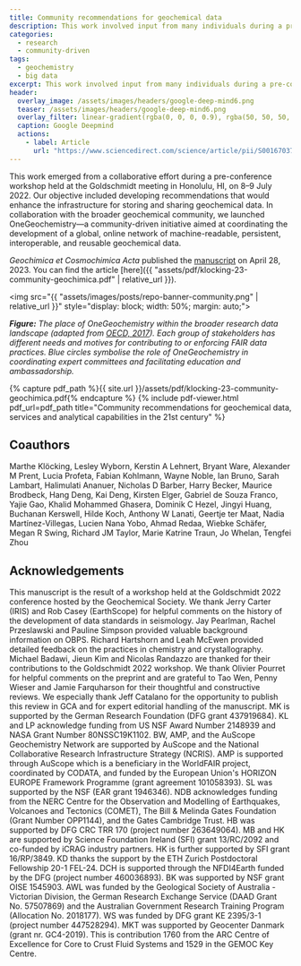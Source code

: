 ```yaml
---
title: Community recommendations for geochemical data
description: This work involved input from many individuals during a pre-conference workshop at the Goldschmidt meeting in Honolulu.
categories:
  - research
  - community-driven
tags:
  - geochemistry
  - big data
excerpt: This work involved input from many individuals during a pre-conference workshop at the Goldschmidt meeting in Honolulu.
header:
  overlay_image: /assets/images/headers/google-deep-mind6.png
  teaser: /assets/images/headers/google-deep-mind6.png
  overlay_filter: linear-gradient(rgba(0, 0, 0, 0.9), rgba(50, 50, 50, 0.5))
  caption: Google Deepmind
  actions:
    - label: Article
      url: "https://www.sciencedirect.com/science/article/pii/S0016703723001916"
---
```


This work emerged from a collaborative effort during a pre-conference workshop held at the Goldschmidt meeting in Honolulu, HI, on 8–9 July 2022. Our objective included developing recommendations that would enhance the infrastructure for storing and sharing geochemical data. In collaboration with the broader geochemical community, we launched OneGeochemistry—a community-driven initiative aimed at coordinating the development of a global, online network of machine-readable, persistent, interoperable, and reusable geochemical data.

*Geochimica et Cosmochimica Acta* published the [manuscript](https://www.sciencedirect.com/science/article/pii/S0016703723001916) on April 28, 2023. You can find the article [here]({{ "assets/pdf/klocking-23-community-geochimica.pdf" | relative_url }}).

<img src="{{ "assets/images/posts/repo-banner-community.png" | relative_url }}" style="display: block; width: 50%; margin: auto;">

***Figure:*** *The place of OneGeochemistry within the broader research data landscape (adapted from [OECD, 2017](https://doi.org/10.1787/e92fa89e-en)). Each group of stakeholders has different needs and motives for contributing to or enforcing FAIR data practices. Blue circles symbolise the role of OneGeochemistry in coordinating expert committees and facilitating education and ambassadorship.*

{% capture pdf_path %}{{ site.url }}/assets/pdf/klocking-23-community-geochimica.pdf{% endcapture %}
{% include pdf-viewer.html 
   pdf_url=pdf_path
   title="Community recommendations for geochemical data, services and analytical capabilities in the 21st century"
%}

## Coauthors

Marthe Klöcking, Lesley Wyborn, Kerstin A Lehnert, Bryant Ware, Alexander M Prent, Lucia Profeta, Fabian Kohlmann, Wayne Noble, Ian Bruno, Sarah Lambart, Halimulati Ananuer, Nicholas D Barber, Harry Becker, Maurice Brodbeck, Hang Deng, Kai Deng, Kirsten Elger, Gabriel de Souza Franco, Yajie Gao, Khalid Mohammed Ghasera, Dominik C Hezel, Jingyi Huang, Buchanan Kerswell, Hilde Koch, Anthony W Lanati, Geertje ter Maat, Nadia Martínez-Villegas, Lucien Nana Yobo, Ahmad Redaa, Wiebke Schäfer, Megan R Swing, Richard JM Taylor, Marie Katrine Traun, Jo Whelan, Tengfei Zhou

## Acknowledgements

This manuscript is the result of a workshop held at the Goldschmidt 2022 conference hosted by the Geochemical Society. We thank Jerry Carter (IRIS) and Rob Casey (EarthScope) for helpful comments on the history of the development of data standards in seismology. Jay Pearlman, Rachel Przeslawski and Pauline Simpson provided valuable background information on OBPS. Richard Hartshorn and Leah McEwen provided detailed feedback on the practices in chemistry and crystallography. Michael Badawi, Jieun Kim and Nicolas Randazzo are thanked for their contributions to the Goldschmidt 2022 workshop. We thank Olivier Pourret for helpful comments on the preprint and are grateful to Tao Wen, Penny Wieser and Jamie Farquharson for their thoughtful and constructive reviews. We especially thank Jeff Catalano for the opportunity to publish this review in GCA and for expert editorial handling of the manuscript. MK is supported by the German Research Foundation (DFG grant 437919684). KL and LP acknowledge funding from US NSF Award Number 2148939 and NASA Grant Number 80NSSC19K1102. BW, AMP, and the AuScope Geochemistry Network are supported by AuScope and the National Collaborative Research Infrastructure Strategy (NCRIS). AMP is supported through AuScope which is a beneficiary in the WorldFAIR project, coordinated by CODATA, and funded by the European Union's HORIZON EUROPE Framework Programme (grant agreement 101058393). SL was supported by the NSF (EAR grant 1946346). NDB acknowledges funding from the NERC Centre for the Observation and Modelling of Earthquakes, Volcanoes and Tectonics (COMET), The Bill & Melinda Gates Foundation (Grant Number OPP1144), and the Gates Cambridge Trust. HB was supported by DFG CRC TRR 170 (project number 263649064). MB and HK are supported by Science Foundation Ireland (SFI) grant 13/RC/2092 and co-funded by iCRAG industry partners. HK is further supported by SFI grant 16/RP/3849. KD thanks the support by the ETH Zurich Postdoctoral Fellowship 20-1 FEL-24. DCH is supported through the NFDI4Earth funded by the DFG (project number 460036893). BK was supported by NSF grant OISE 1545903. AWL was funded by the Geological Society of Australia - Victorian Division, the German Research Exchange Service (DAAD Grant No. 57507869) and the Australian Government Research Training Program (Allocation No. 2018177). WS was funded by DFG grant KE 2395/3-1 (project number 447528294). MKT was supported by Geocenter Danmark (grant nr. GC4-2019). This is contribution 1760 from the ARC Centre of Excellence for Core to Crust Fluid Systems and 1529 in the GEMOC Key Centre.
